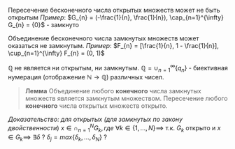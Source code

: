Пересечение бесконечного числа открытых множеств может не быть открытым
*Пример*: $G_{n} = (-\frac{1}{n}, \frac{1}{n}), \cap_{n=1}^{\infty} G_{n} = {0}$ - замкнуто

Объединение бесконечного числа замкнутых множеств может оказаться не замкнутым.
*Пример*: $F_{n} = [\frac{1}{n}, 1 - \frac{1}{n}], \cup_{n=1}^{\infty} F_{n} = (0, 1)$

$\mathbb{Q}$ не является ни открытым, ни замкнутым. $\mathbb{Q} = \cup_{n=1}^{\infty} \{q_{n}\}$ - биективная нумерация (отображение $\mathbb{N} \to \mathbb{Q}$) различных чисел.

>**Лемма**
>Объединение любого **конечного** числа замкнутых множеств является замкнутым множеством. Пересечение любого **конечного** числа открытых множеств открыто.

*Доказательство: для открытых (для замкнутых по закону двойственности*)
$x \in \cap_{n=1}^{N} G_{k}, где \ \forall k \in \{ 1, \dots, N \} \implies$ т.к. $G_{k}$ открыто и $x \in G_{k} \implies \ \exists \delta$
?
$\delta_{j} = max \{ \delta _{k}, \dots, \delta_{N} \}$ ?
